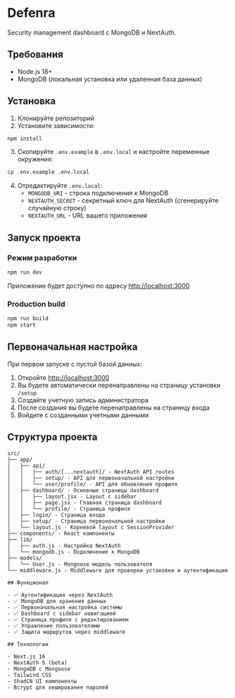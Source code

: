 # Defenra

Security management dashboard с MongoDB и NextAuth.

## Требования

- Node.js 18+
- MongoDB (локальная установка или удаленная база данных)

## Установка

1. Клонируйте репозиторий
2. Установите зависимости:

```bash
npm install
```

3. Скопируйте `.env.example` в `.env.local` и настройте переменные окружения:

```bash
cp .env.example .env.local
```

4. Отредактируйте `.env.local`:
   - `MONGODB_URI` - строка подключения к MongoDB
   - `NEXTAUTH_SECRET` - секретный ключ для NextAuth (сгенерируйте случайную строку)
   - `NEXTAUTH_URL` - URL вашего приложения

## Запуск проекта

### Режим разработки

```bash
npm run dev
```

Приложение будет доступно по адресу [http://localhost:3000](http://localhost:3000)

### Production build

```bash
npm run build
npm start
```

## Первоначальная настройка

При первом запуске с пустой базой данных:

1. Откройте [http://localhost:3000](http://localhost:3000)
2. Вы будете автоматически перенаправлены на страницу установки `/setup`
3. Создайте учетную запись администратора
4. После создания вы будете перенаправлены на страницу входа
5. Войдите с созданными учетными данными

## Структура проекта

```
src/
├── app/
│   ├── api/
│   │   ├── auth/[...nextauth]/ - NextAuth API routes
│   │   ├── setup/ - API для первоначальной настройки
│   │   └── user/profile/ - API для обновления профиля
│   ├── dashboard/ - Основные страницы dashboard
│   │   ├── layout.jsx - Layout с sidebar
│   │   ├── page.jsx - Главная страница dashboard
│   │   └── profile/ - Страница профиля
│   ├── login/ - Страница входа
│   ├── setup/ - Страница первоначальной настройки
│   └── layout.js - Корневой layout с SessionProvider
├── components/ - React компоненты
├── lib/
│   ├── auth.js - Настройка NextAuth
│   └── mongodb.js - Подключение к MongoDB
├── models/
│   └── User.js - Mongoose модель пользователя
└── middleware.js - Middleware для проверки установки и аутентификации

## Функционал

- ✅ Аутентификация через NextAuth
- ✅ MongoDB для хранения данных
- ✅ Первоначальная настройка системы
- ✅ Dashboard с sidebar навигацией
- ✅ Страница профиля с редактированием
- ✅ Управление пользователями
- ✅ Защита маршрутов через middleware

## Технологии

- Next.js 16
- NextAuth 5 (beta)
- MongoDB с Mongoose
- Tailwind CSS
- ShadCN UI компоненты
- Bcrypt для хеширования паролей

